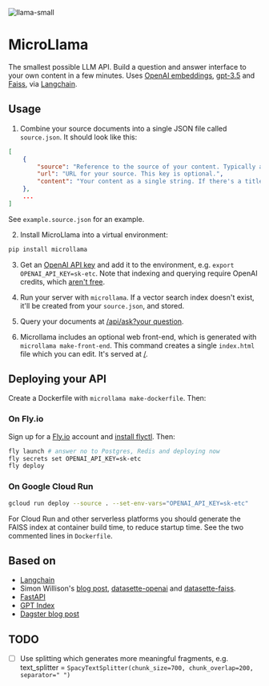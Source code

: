 ![llama-small](https://user-images.githubusercontent.com/15543/221690917-1ca1dcb7-4a88-4ef8-842c-98268e3f4e63.jpg)

# MicroLlama

The smallest possible LLM API. Build a question and answer interface to your own
content in a few minutes. Uses
[OpenAI embeddings](https://platform.openai.com/docs/guides/embeddings/what-are-embeddings),
[gpt-3.5](https://platform.openai.com/docs/guides/chat) and
[Faiss](https://faiss.ai), via
[Langchain](https://langchain.readthedocs.io/en/latest/).

## Usage

1. Combine your source documents into a single JSON file called `source.json`.
   It should look like this:

```json
[
    {
        "source": "Reference to the source of your content. Typically a title.",
        "url": "URL for your source. This key is optional.",
        "content": "Your content as a single string. If there's a title or summary, put these first, separated by new lines."
    }, 
    ...
]
```

See `example.source.json` for an example.

2. Install MicroLlama into a virtual environment:

```bash
pip install microllama
```

3. Get an [OpenAI API key](https://platform.openai.com/account/api-keys) and add
   it to the environment, e.g. `export OPENAI_API_KEY=sk-etc`. Note that
   indexing and querying require OpenAI credits, which
   [aren't free](https://openai.com/api/pricing/).

4. Run your server with `microllama`. If a vector search index doesn't exist,
   it'll be created from your `source.json`, and stored.

5. Query your documents at
   [/api/ask?your question](http://127.0.0.1:8000/api/ask?your%20question).

6. Microllama includes an optional web front-end, which is generated with
   `microllama make-front-end`. This command creates a single `index.html` file
   which you can edit. It's served at [/](http://127.0.0.1:8000/).

## Deploying your API

Create a Dockerfile with `microllama make-dockerfile`. Then:

### On Fly.io

Sign up for a [Fly.io](https://fly.io) account and
[install flyctl](https://fly.io/docs/hands-on/install-flyctl/). Then:

```bash
fly launch # answer no to Postgres, Redis and deploying now 
fly secrets set OPENAI_API_KEY=sk-etc 
fly deploy
```

### On Google Cloud Run

```bash
gcloud run deploy --source . --set-env-vars="OPENAI_API_KEY=sk-etc"
```

For Cloud Run and other serverless platforms you should generate the FAISS index
at container build time, to reduce startup time. See the two commented lines in
`Dockerfile`.

## Based on

- [Langchain](https://langchain.readthedocs.io/en/latest/)
- Simon Willison's
  [blog post](https://simonwillison.net/2023/Jan/13/semantic-search-answers/),
  [datasette-openai](https://datasette.io/plugins/datasette-openai) and
  [datasette-faiss](https://datasette.io/plugins/datasette-faiss).
- [FastAPI](https://fastapi.tiangolo.com)
- [GPT Index](https://gpt-index.readthedocs.io/en/latest/)
- [Dagster blog post](https://dagster.io/blog/chatgpt-langchain)

## TODO

- [ ] Use splitting which generates more meaningful fragments, e.g.
      text_splitter =
      `SpacyTextSplitter(chunk_size=700, chunk_overlap=200, separator=" ")`
